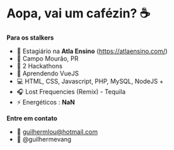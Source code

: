 <!-- ![sobre](https://github.com/Guilhermevang/Guilhermevang/blob/main/me.png) -->

# Aopa, vai um cafézin? ☕

**Para os stalkers**

- 💼 Estagiário na **Atla Ensino** (https://atlaensino.com/)
- 📌 Campo Mourão, PR
- 📆 2 Hackathons
- 🌱 Aprendendo VueJS
- 💻 HTML, CSS, Javascript, PHP, MySQL, NodeJS +
- 🎧 Lost Frequencies (Remix) - Tequila
- ⚡ Energéticos : **NaN**

**Entre em contato**

- 📧 guilhermlou@hotmail.com
- 🌠 @guilhermevang
